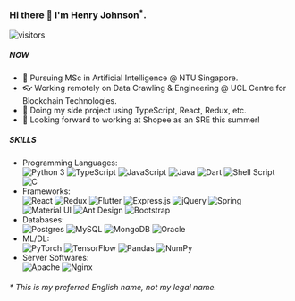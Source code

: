 ### Hi there 👋 I'm Henry Johnson<sup>*</sup>.
![visitors](https://visitor-badge.glitch.me/badge?page_id=GitHubCrabAssProfile)

##### NOW

- 📖 Pursuing MSc in Artificial Intelligence @ NTU Singapore.
- 👓 Working remotely on Data Crawling & Engineering @ UCL Centre for Blockchain Technologies.
- 🌱 Doing my side project using TypeScript, React, Redux, etc.
- 🔭 Looking forward to working at Shopee as an SRE this summer!

##### SKILLS

- Programming Languages:  
  ![Python 3](https://img.shields.io/badge/Python%203%20-%2314354C.svg?logo=python&logoColor=white)
  ![TypeScript](https://img.shields.io/badge/TypeScript%20-%23007ACC.svg?logo=typescript&logoColor=white)
  ![JavaScript](https://img.shields.io/badge/JavaScript%20-%23323330.svg?logo=javascript&logoColor=%23F7DF1E)
  ![Java](https://img.shields.io/badge/Java-%23ED8B00.svg?logo=java&logoColor=white)
  ![Dart](https://img.shields.io/badge/Dart-%230175C2.svg?logo=dart&logoColor=white)
  ![Shell Script](https://img.shields.io/badge/Shell_Script%20-%23121011.svg?logo=gnu-bash&logoColor=white)
  ![C](https://img.shields.io/badge/C%20-%2300599C.svg?logo=c&logoColor=white)
- Frameworks:  
  ![React](https://img.shields.io/badge/React%20-%2320232a.svg?logo=react&logoColor=%2361DAFB)
  ![Redux](https://img.shields.io/badge/Redux%20-%23593d88.svg?logo=redux&logoColor=white)
  ![Flutter](https://img.shields.io/badge/Flutter%20-%2302569B.svg?logo=Flutter&logoColor=white)
  ![Express.js](https://img.shields.io/badge/Express.js%20-%23404d59.svg)
  ![jQuery](https://img.shields.io/badge/jQuery%20-%230769AD.svg?logo=jquery&logoColor=white)
  ![Spring](https://img.shields.io/badge/Spring%20-%236DB33F.svg?logo=spring&logoColor=white)
  ![Material UI](https://img.shields.io/badge/Material%20UI%20-%230081CB.svg?logo=material-ui&logoColor=white)
  ![Ant Design](https://img.shields.io/badge/-Ant%20Design-%230170FE?logo=ant-design&logoColor=white)
  ![Bootstrap](https://img.shields.io/badge/Bootstrap%20-%23563D7C.svg?logo=bootstrap&logoColor=white)
- Databases:  
  ![Postgres](https://img.shields.io/badge/Postgres-%23316192.svg?logo=postgresql&logoColor=white)
  ![MySQL](https://img.shields.io/badge/MySQL-%2300f.svg?logo=mysql&logoColor=white)
  ![MongoDB](https://img.shields.io/badge/MongoDB-%234ea94b.svg?logo=mongodb&logoColor=white)
  ![Oracle](https://img.shields.io/badge/Oracle%20-%23F00000.svg?logo=oracle&logoColor=white)
- ML/DL:  
  ![PyTorch](https://img.shields.io/badge/PyTorch%20-%23EE4C2C.svg?logo=PyTorch&logoColor=white)
  ![TensorFlow](https://img.shields.io/badge/TensorFlow%20-%23FF6F00.svg?logo=TensorFlow&logoColor=white)
  ![Pandas](https://img.shields.io/badge/Pandas%20-%23150458.svg?logo=pandas&logoColor=white)
  ![NumPy](https://img.shields.io/badge/NumPy%20-%23013243.svg?logo=numpy&logoColor=white)
- Server Softwares:  
  ![Apache](https://img.shields.io/badge/Apache%20-%23D42029.svg?logo=apache&logoColor=white)
  ![Nginx](https://img.shields.io/badge/Nginx%20-%23009639.svg?logo=nginx&logoColor=white)

###### * This is my preferred English name, not my legal name.
